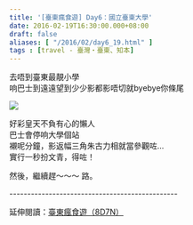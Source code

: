 ```yaml
---
title: '[臺東瘋食遊] Day6：國立臺東大學'
date: 2016-02-19T16:30:00.000+08:00
draft: false
aliases: [ "/2016/02/day6_19.html" ]
tags : [travel - 臺灣・臺東、知本]
---
```


去唔到臺東最靚小學  
响巴士到遠遠望到少少影都影唔切就byebye你條尾  

[![](https://c2.staticflickr.com/6/5761/30825449290_7a462b7c7d_z.jpg)](https://c2.staticflickr.com/6/5761/30825449290_7a462b7c7d_z.jpg)

好彩皇天不負有心的懶人  
巴士會停响大學個站  
襯呢分鐘，影返幅三角朱古力相就當參觀咗...  
實行一秒扮文青，得咗！  
  
然後，繼續趕～～～ 路。  
  
\-----------------------------------------------  
  
延伸閱讀：[臺東瘋食遊（8D7N）](http://www.hidie.net/2016/03/8d7n.html)